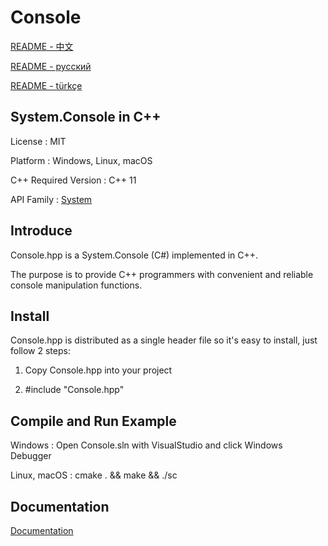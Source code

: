# Console

[README - 中文](https://github.com/CodeMouse179/Console/blob/main/Doc/README_CN.md)

[README - русский](https://github.com/CodeMouse179/Console/blob/main/Doc/README_RU.md)

[README - türkçe](https://github.com/CodeMouse179/Console/blob/main/Doc/README_TR.md)

## System.Console in C++

License : MIT

Platform : Windows, Linux, macOS

C++ Required Version : C++ 11

API Family : [System](https://github.com/CodeMouse179/System)

## Introduce

Console.hpp is a System.Console (C#) implemented in C++.

The purpose is to provide C++ programmers with convenient and reliable console manipulation functions.

## Install

Console.hpp is distributed as a single header file so it's easy to install, just follow 2 steps:

1. Copy Console.hpp into your project

2. #include "Console.hpp"

## Compile and Run Example

Windows : Open Console.sln with VisualStudio and click Windows Debugger

Linux, macOS : cmake . && make && ./sc

## Documentation

[Documentation](https://github.com/CodeMouse179/Console/blob/main/Doc/README.md)